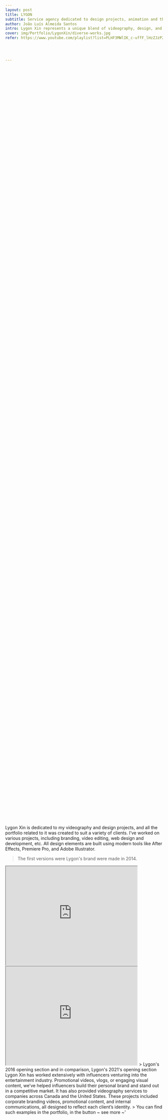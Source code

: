 ```yaml
---
layout: post
title: LYGON
subtitle: Service agency dedicated to design projects, animation and the arts.
author: João Luís Almeida Santos
intro: Lygon Xin represents a unique blend of videography, design, and wild storytelling. From helping influencers find their voice in the entertainment industry to collaborating with companies in Canada and the United States, Lygon Xin’s work is diverse and creative. One of its standout projects is the hilarious and unpredictable YouTube miniseries Shadow.
cover: img/Portfolio/LygonXin/diverse-works.jpg
refer: https://www.youtube.com/playlist?list=PLHF3MWlIK_c-uffF_lHzZJzP2lX4SyhlC




---
```


<style>.post-parallax {
	width: 100%;
	height: 60vh;
	overflow: hidden;
  	background-repeat: no-repeat;
	background-attachment: fixed;
	background-position: center;
	background-size: 60%;
}
</style>


<div class="post-parallax" style="background-image: url('../img/Logobackground.png');"></div>


Lygon Xin is dedicated to my videography and design projects,
and all the portfolio related to it was created to suit a variety of clients.
I’ve worked on various projects, including branding,
video editing, web
design and development, etc. All design elements
are built using modern tools like After Effects, Premiere Pro, and Adobe Illustrator.
>  The first versions were Lygon's brand were made in 2014.


<iframe width="420" height="315"
src="https://www.youtube.com/embed/13qCYubhscI">
</iframe>
<iframe width="420" height="315"
src="https://www.youtube.com/embed/fjJKdGJ5cN8">
</iframe>
> Lygon's 2016 opening section and in comparison, Lygon's 2021's opening section
Lygon Xin has worked extensively with influencers venturing into the entertainment industry. Promotional videos, vlogs, or engaging visual content, we’ve helped influencers build their personal brand and stand out in a competitive market.
It has also provided videography services
to companies across Canada and the United States.
These projects included corporate branding videos,
promotional content, and internal communications,
all designed to reflect each client’s identity.
> You can find such examples in the portfolio, in the button ~ see more ~'

<div class="post-parallax" style="background-image: url('../img/Portfolio/Design/mockup.jpg');"> </div>
<iframe width="420" height="315"
src="https://www.youtube.com/embed/XJf9m81MkAI">
</iframe>
<iframe width="420" height="315"
src="https://www.youtube.com/embed/O5K_f5ET98M">
</iframe>
<iframe width="420" height="315"
src="https://www.youtube.com/embed/KtLxMTNSyOQ">
</iframe>
With Lygon, I also work on projects that aren't so much on the professional side,
works related to entertainment, animated series and comics and the alike.
One example is Chodo and Deton,a YouTube miniseries. It has an extremely nonsense story which
involves immortality, clone-making and multiverse traveling stuff.
> If you have time to waste, feel free to watch it!'
